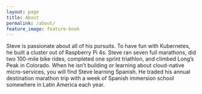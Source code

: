```yaml
---
layout: page
title: About
permalink: /about/
feature_image: feature-book
---
```


Steve is passionate about all of his pursuits. To have fun with Kubernetes, he built a cluster out of Raspberry Pi 4s. Steve ran seven full marathons, did two 100-mile bike rides, completed one sprint triathlon, and climbed Long’s Peak in Colorado. When he isn’t building or learning about cloud-native micro-services, you will find Steve learning Spanish. He traded his annual destination marathon trip with a week of Spanish immersion school somewhere in Latin America each year.
